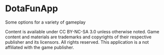 # DotaFunApp
Some options for a variety of gameplay

Content is available under CC BY-NC-SA 3.0 unless otherwise noted.
Game content and materials are trademarks and copyrights of their respective publisher and its licensors. All rights reserved.
This application is a not affiliated with the game publisher.
